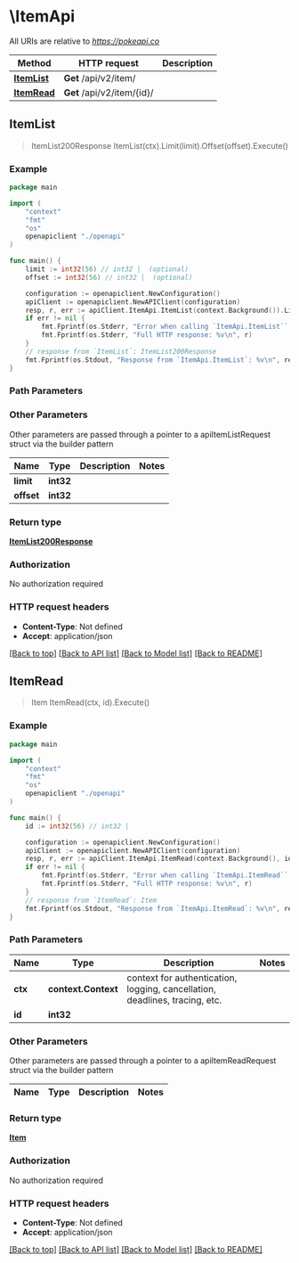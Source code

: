 # \ItemApi

All URIs are relative to *https://pokeapi.co*

Method | HTTP request | Description
------------- | ------------- | -------------
[**ItemList**](ItemApi.md#ItemList) | **Get** /api/v2/item/ | 
[**ItemRead**](ItemApi.md#ItemRead) | **Get** /api/v2/item/{id}/ | 



## ItemList

> ItemList200Response ItemList(ctx).Limit(limit).Offset(offset).Execute()



### Example

```go
package main

import (
    "context"
    "fmt"
    "os"
    openapiclient "./openapi"
)

func main() {
    limit := int32(56) // int32 |  (optional)
    offset := int32(56) // int32 |  (optional)

    configuration := openapiclient.NewConfiguration()
    apiClient := openapiclient.NewAPIClient(configuration)
    resp, r, err := apiClient.ItemApi.ItemList(context.Background()).Limit(limit).Offset(offset).Execute()
    if err != nil {
        fmt.Fprintf(os.Stderr, "Error when calling `ItemApi.ItemList``: %v\n", err)
        fmt.Fprintf(os.Stderr, "Full HTTP response: %v\n", r)
    }
    // response from `ItemList`: ItemList200Response
    fmt.Fprintf(os.Stdout, "Response from `ItemApi.ItemList`: %v\n", resp)
}
```

### Path Parameters



### Other Parameters

Other parameters are passed through a pointer to a apiItemListRequest struct via the builder pattern


Name | Type | Description  | Notes
------------- | ------------- | ------------- | -------------
 **limit** | **int32** |  | 
 **offset** | **int32** |  | 

### Return type

[**ItemList200Response**](ItemList200Response.md)

### Authorization

No authorization required

### HTTP request headers

- **Content-Type**: Not defined
- **Accept**: application/json

[[Back to top]](#) [[Back to API list]](../README.md#documentation-for-api-endpoints)
[[Back to Model list]](../README.md#documentation-for-models)
[[Back to README]](../README.md)


## ItemRead

> Item ItemRead(ctx, id).Execute()



### Example

```go
package main

import (
    "context"
    "fmt"
    "os"
    openapiclient "./openapi"
)

func main() {
    id := int32(56) // int32 | 

    configuration := openapiclient.NewConfiguration()
    apiClient := openapiclient.NewAPIClient(configuration)
    resp, r, err := apiClient.ItemApi.ItemRead(context.Background(), id).Execute()
    if err != nil {
        fmt.Fprintf(os.Stderr, "Error when calling `ItemApi.ItemRead``: %v\n", err)
        fmt.Fprintf(os.Stderr, "Full HTTP response: %v\n", r)
    }
    // response from `ItemRead`: Item
    fmt.Fprintf(os.Stdout, "Response from `ItemApi.ItemRead`: %v\n", resp)
}
```

### Path Parameters


Name | Type | Description  | Notes
------------- | ------------- | ------------- | -------------
**ctx** | **context.Context** | context for authentication, logging, cancellation, deadlines, tracing, etc.
**id** | **int32** |  | 

### Other Parameters

Other parameters are passed through a pointer to a apiItemReadRequest struct via the builder pattern


Name | Type | Description  | Notes
------------- | ------------- | ------------- | -------------


### Return type

[**Item**](Item.md)

### Authorization

No authorization required

### HTTP request headers

- **Content-Type**: Not defined
- **Accept**: application/json

[[Back to top]](#) [[Back to API list]](../README.md#documentation-for-api-endpoints)
[[Back to Model list]](../README.md#documentation-for-models)
[[Back to README]](../README.md)

